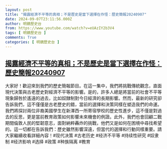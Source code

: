 ```yaml
---
layout: post
title: "揭露經濟不平等的真相；不是歷史是當下選擇在作怪：歷史簡報20240907"
date: 2024-09-07T23:11:56.000Z
author: 明鏡歷史台
from: https://www.youtube.com/watch?v=eUAzIY2b3V4
tags: [ 明鏡歷史台 ]
comments: True
categories: [ 明鏡歷史台 ]
---
```

<!--1725750716000-->
[揭露經濟不平等的真相；不是歷史是當下選擇在作怪：歷史簡報20240907](https://www.youtube.com/watch?v=eUAzIY2b3V4)
------

<div>
大家好！歡迎來到我們的歷史簡報節目。在這一集中，我們將挑戰傳統觀念，直面現代決策與古老歷史對經濟不平等的影響。是的，許多人總是將當前的社會不平等現象歸咎於遙遠的過去，比如奴隸制對今日經濟的長期影響。然而，最新的研究卻告訴我們，這不僅僅是古老歷史的錯，當前的選擇和決策同樣在塑造我們的命運。我們將探討兩位非裔美國學生在新澤西一所寄宿學校的歷史性進步，這不僅是對過去的反思，更是當前教育政策如何影響未來機會的例證。此外，我們也會回顧二戰期間倫敦人民的堅韌意志，面對納粹轟炸的挑戰，他們又是如何在困境中尋找希望的。這一切都在告訴我們：歷史雖然影響深遠，但當代的選擇和行動同樣重要。請大家繼續收看詳細內容！#现代决策 #古老历史 #经济不平等 #持续性研究 #奴隶制 #经济影响 #选择 #政策 #种族隔离 #教育
</div>
